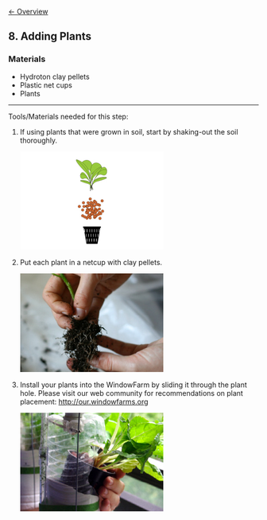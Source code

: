 [&larr; Overview](index.md)

## 8. Adding Plants

### Materials

* Hydroton clay pellets
* Plastic net cups
* Plants

***

Tools/Materials needed for this step:

1. If using plants that were grown in soil, start by shaking-out the soil thoroughly.

    ![](images/8_0.jpg)

2. Put each plant in a netcup with clay pellets.

    ![](images/8_1.jpg)

3. Install your plants into the WindowFarm by sliding it through the plant hole. Please visit our web community for recommendations on plant placement: http://our.windowfarms.org

    ![](images/8_2.jpg)
